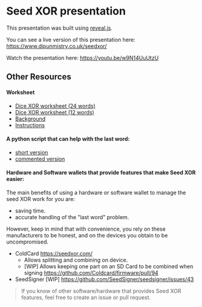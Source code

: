 # Seed XOR presentation

This presentation was built using [reveal.js](https://revealjs.com/).

You can see a live version of this presentation here: <https://www.dipunmistry.co.uk/seedxor/>

Watch the presentation here: <https://youtu.be/w9N14UuUtzU>

## Other Resources

#### Worksheet

- [Dice XOR worksheet (24 words)](assets/dice-xor-24words-a4.pdf)
- [Dice XOR worksheet (12 words)](assets/dice-xor-12words-a4.pdf)
- [Background](assets/background.md)
- [Instructions](assets/dice-xor-instructions.md)

#### A python script that can help with the last word:
- [short version](assets/generate-seed.min.py)
- [commented version](assets/generate-seed.comments.py)

#### Hardware and Software wallets that provide features that make Seed XOR easier:

The main benefits of using a hardware or software wallet to manage the seed XOR work for you are:
- saving time.
- accurate handling of the "last word" problem.

However, keep in mind that with convenience, you rely on these manufacturers to be honest, and on the devices you obtain to be uncompromised.

- ColdCard <https://seedxor.com/>
    - Allows splitting and combining on device.
    - [WIP] Allows keeping one part on an SD Card to be combined when signing <https://github.com/Coldcard/firmware/pull/94>
- SeedSigner [WIP] <https://github.com/SeedSigner/seedsigner/issues/43>

> If you know of other software/hardware that provides Seed XOR features, feel free to create an issue or pull request.
